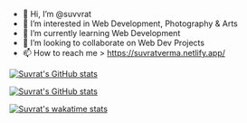 - 👋 Hi, I’m @suvvrat
- 👀 I’m interested in Web Development, Photography & Arts
- 🌱 I’m currently learning  Web Development 
- 💞️ I’m looking to collaborate on Web Dev Projects
- 📫 How to reach me > https://suvratverma.netlify.app/



[![Suvrat's GitHub stats](https://github-readme-stats.vercel.app/api?username=suvvrat&show_icons=true&theme=midnight-purple)](https://github.com/anuraghazra/github-readme-stats)


[![Suvrat's GitHub stats](https://github-readme-stats.vercel.app/api/top-langs?username=suvvrat&show_icons=true&theme=midnight-purple&layout=compact)](https://github.com/anuraghazra/github-readme-stats)

[![Suvrat's wakatime stats](https://github-readme-stats.vercel.app/api/wakatime?username=suvvrat)](https://github.com/anuraghazra/github-readme-stats)


